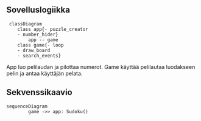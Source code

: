 ## Sovelluslogiikka
```mermaid
 classDiagram
    class app{- puzzle_creator
    - number_hider}
        app -- game
    class game{- loop
    - draw_board
    - search_events}
```
App luo pelilaudan ja pilottaa numerot. Game käyttää pelilautaa luodakseen pelin ja antaa käyttäjän pelata.

## Sekvenssikaavio
```mermaid
sequenceDiagram
        game ->> app: Sudoku()
    
